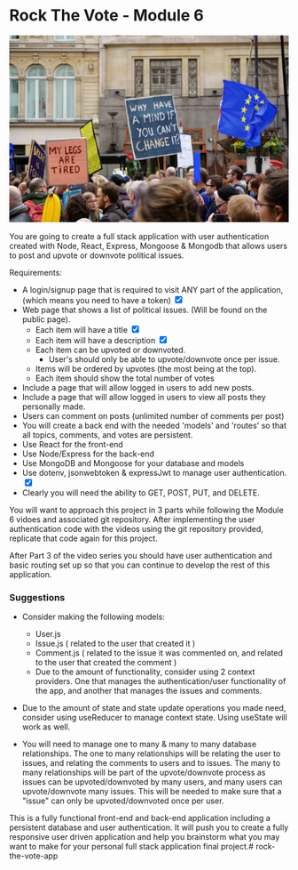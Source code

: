 # Rock The Vote - Module 6

![](readme-images/rockthevoteimage.jpeg)

You are going to create a full stack application with user authentication created with Node, React, Express, Mongoose & Mongodb that allows users to post and upvote or downvote political issues.

Requirements:
- A login/signup page that is required to visit ANY part of the application, (which means you need to have a token) <input type="checkbox" checked>
- Web page that shows a list of political issues. (Will be found on the public page). 
    - Each item will have a title <input type="checkbox" checked>
    - Each item will have a description <input type="checkbox" checked>
    - Each item can be upvoted or downvoted.
        - User's should only be able to upvote/downvote once per issue.
    - Items will be ordered by upvotes (the most being at the top).
    - Each item should show the total number of votes
- Include a page that will allow logged in users to add new posts.
- Include a page that will allow logged in users to view all posts they personally made.
- Users can comment on posts (unlimited number of comments per post)
- You will create a back end with the needed 'models' and 'routes' so that all topics, comments, and votes are persistent.
- Use React for the front-end
- Use Node/Express for the back-end
- Use MongoDB and Mongoose for your database and models
- Use dotenv, jsonwebtoken & expressJwt to manage user authentication. <input type="checkbox" checked>
- Clearly you will need the ability to GET, POST, PUT, and DELETE.

You will want to approach this project in 3 parts while following the Module 6 vidoes and associated git repository. After implementing the user authentication code with the videos using the git repository provided, replicate that code again for this project.

After Part 3 of the video series you should have user authentication and basic routing set up so that you can continue to develop the rest of this application.

### Suggestions
- Consider making the following models:

    - User.js
    - Issue.js ( related to the user that created it )
    - Comment.js ( related to the issue it was commented on, and related to the user that created the comment )
    - Due to the amount of functionality, consider using 2 context providers. One that manages the authentication/user functionality of the app, and another that manages the issues and comments.

- Due to the amount of state and state update operations you made need, consider using useReducer to manage context state. Using useState will work as well.

- You will need to manage one to many & many to many database relationships. The one to many relationships will be relating the user to issues, and relating the comments to users and to issues. The many to many relationships will be part of the upvote/downvote process as issues can be upvoted/downvoted by many users, and many users can upvote/downvote many issues. This will be needed to make sure that a "issue" can only be upvoted/downvoted once per user.

This is a fully functional front-end and back-end application including a persistent database and user authentication. It will push you to create a fully responsive user driven application and help you brainstorm what you may want to make for your personal full stack application final project.# rock-the-vote-app
